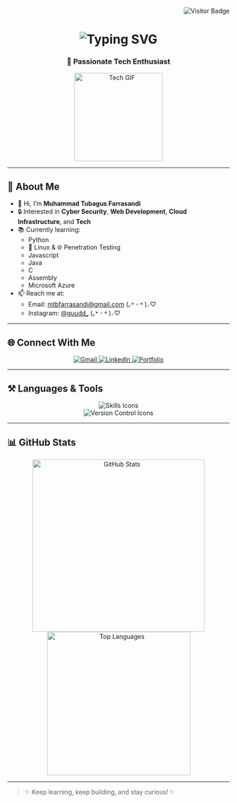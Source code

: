 <!-- Visitor Badge -->
<p align="right">
  <img src="https://visitor-badge.laobi.icu/badge?page_id=FaYeest.FaYeest" alt="Visitor Badge" />
</p>

<!-- Typing Heading -->
<h1 align="center">
  <img src="https://readme-typing-svg.demolab.com/?lines=Hello!;Welcome+to+my+profile!&center=true&size=30" alt="Typing SVG" />
</h1>

<!-- Subtitle -->
<h3 align="center">🚀 Passionate Tech Enthusiast</h3>

<!-- Animated GIF -->
<div align="center">
  <img src="https://i.giphy.com/media/v1.Y2lkPTc5MGI3NjExNWNmMHp5ZW0zZndhdG42aDdtaWN4NzRleXd2czkzdWg0c2FlbTBxdiZlcD12MV9pbnRlcm5hbF9naWZfYnlfaWQmY3Q9Zw/f0yOYF0EtwSVa/giphy.gif" width="200" alt="Tech GIF" />
</div>

---

## 👋 About Me

- 👤 Hi, I’m **Muhammad Tubagus Farrasandi**
- 🔒 Interested in **Cyber Security**, **Web Development**, **Cloud Infrastructure**, and **Tech**
- 📚 Currently learning:
  - Python
  - 🐧 Linux & 🌐 Penetration Testing
  - Javascript
  - Java
  - C
  - Assembly
  - Microsoft Azure
- 📫 Reach me at:
  - Email: [mtbfarrasandi@gmail.com](mailto:mtbfarrasandi@gmail.com) (｡˃ ᵕ ˂ )⸝♡
  - Instagram: [@guudd_](https://www.instagram.com/guudd_?igsh=M2xreTVpNDF5YWxm) (｡˃ ᵕ ˂ )⸝♡

---

## 🌐 Connect With Me

<div align="center">
  <a href="mailto:mtbfarrasandi@gmail.com">
    <img src="https://img.shields.io/badge/Gmail-333333?style=for-the-badge&logo=gmail&logoColor=red" alt="Gmail" />
  </a>
  <a href="https://linkedin.com/in/your-linkedin" target="_blank">
    <img src="https://img.shields.io/badge/LinkedIn-0077B5?style=for-the-badge&logo=linkedin&logoColor=white" alt="LinkedIn" />
  </a>
  <a href="https://your-portfolio-link" target="_blank">
    <img src="https://img.shields.io/badge/Portfolio-FF5722?style=for-the-badge&logo=todoist&logoColor=white" alt="Portfolio" />
  </a>
</div>

---

## ⚒️ Languages & Tools

<div align="center">
  <img src="https://skillicons.dev/icons?i=python,linux,html,css,javascript,java,c,unity" alt="Skills Icons" />
  <br/>
  <img src="https://skillicons.dev/icons?i=git,github" alt="Version Control Icons" />
</div>

---

## 📊 GitHub Stats

<div align="center">
  <img width="390" src="https://github-readme-stats.vercel.app/api?username=FaYeest&count_private=true&show_icons=true&theme=react&rank_icon=github&border_radius=10" alt="GitHub Stats"/>
  <br/>
  <img width="325" src="https://github-readme-stats.vercel.app/api/top-langs/?username=FaYeest&hide=html&langs_count=8&layout=compact&theme=react&border_radius=10&size_weight=0.5&count_weight=0.5&exclude_repo=github-readme-stats" alt="Top Languages"/>
</div>

---

> ✨ Keep learning, keep building, and stay curious! ✨
